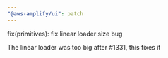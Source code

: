 ```yaml
---
"@aws-amplify/ui": patch
---
```


fix(primitives): fix linear loader size bug

The linear loader was too big after #1331, this fixes it
